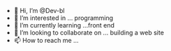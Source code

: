 - 👋 Hi, I’m @Dev-bl
- 👀 I’m interested in ... programming
- 🌱 I’m currently learning ...front end
- 💞️ I’m looking to collaborate on ... building a web site
- 📫 How to reach me ...

<!---
Dev-bl/Dev-bl is a ✨ special ✨ repository because its `README.md` (this file) appears on your GitHub profile.
You can click the Preview link to take a look at your changes.
--->
